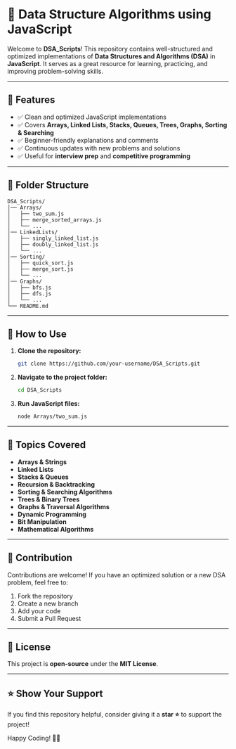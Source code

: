 # 🚀 Data Structure Algorithms using JavaScript

Welcome to **DSA_Scripts**! This repository contains well-structured and optimized implementations of **Data Structures and Algorithms (DSA)** in **JavaScript**. It serves as a great resource for learning, practicing, and improving problem-solving skills.

---

## 📌 Features
- ✅ Clean and optimized JavaScript implementations
- ✅ Covers **Arrays, Linked Lists, Stacks, Queues, Trees, Graphs, Sorting & Searching**
- ✅ Beginner-friendly explanations and comments
- ✅ Continuous updates with new problems and solutions
- ✅ Useful for **interview prep** and **competitive programming**

---

## 📂 Folder Structure
```
DSA_Scripts/
│── Arrays/
│   ├── two_sum.js
│   ├── merge_sorted_arrays.js
│   └── ...
│── LinkedLists/
│   ├── singly_linked_list.js
│   ├── doubly_linked_list.js
│   └── ...
│── Sorting/
│   ├── quick_sort.js
│   ├── merge_sort.js
│   └── ...
│── Graphs/
│   ├── bfs.js
│   ├── dfs.js
│   └── ...
└── README.md
```

---

## 📖 How to Use
1. **Clone the repository:**
   ```sh
   git clone https://github.com/your-username/DSA_Scripts.git
   ```
2. **Navigate to the project folder:**
   ```sh
   cd DSA_Scripts
   ```
3. **Run JavaScript files:**
   ```sh
   node Arrays/two_sum.js
   ```

---

## 🚀 Topics Covered
- **Arrays & Strings**
- **Linked Lists**
- **Stacks & Queues**
- **Recursion & Backtracking**
- **Sorting & Searching Algorithms**
- **Trees & Binary Trees**
- **Graphs & Traversal Algorithms**
- **Dynamic Programming**
- **Bit Manipulation**
- **Mathematical Algorithms**

---

## 🎯 Contribution
Contributions are welcome! If you have an optimized solution or a new DSA problem, feel free to:
1. Fork the repository
2. Create a new branch
3. Add your code
4. Submit a Pull Request

---

## 📜 License
This project is **open-source** under the **MIT License**.

---

## ⭐ Show Your Support
If you find this repository helpful, consider giving it a **star ⭐** to support the project!

Happy Coding! 🎯🚀
